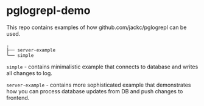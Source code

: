 # pglogrepl-demo

This repo contains examples of how github.com/jackc/pglogrepl can be used.

```
.
├── server-example
└── simple
```

`simple` - contains minimalistic example that connects to database and writes all changes to log.  

`server-example` - contains more sophisticated example that demonstrates how you can process database updates from DB and push changes to frontend.
